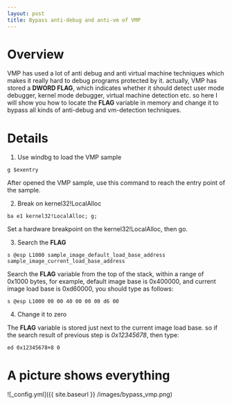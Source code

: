 ```yaml
---
layout: post
title: Bypass anti-debug and anti-vm of VMP
---
```


# Overview

VMP has used a lot of anti debug and anti virtual machine techniques which makes it really hard to debug programs protected by it. actually, VMP has stored a **DWORD FLAG**, which indicates whether it should detect user mode debugger, kernel mode debugger, virtual machine detection etc. so here I will show you how to locate the **FLAG** variable in memory and change it to bypass all kinds of anti-debug and vm-detection techniques.

# Details

1. Use windbg to load the VMP sample

```
g $exentry
```

After opened the VMP sample, use this command to reach the entry point of the sample.

2. Break on kernel32!LocalAlloc

```
ba e1 kernel32!LocalAlloc; g;
```

Set a hardware breakpoint on the kernel32!LocalAlloc, then go.

3. Search the **FLAG**

```
s @esp L1000 sample_image_default_load_base_address sample_image_current_load_base_address
```

Search the **FLAG** variable from the top of the stack, within a range of 0x1000 bytes, for example, default image base is 0x400000, and current image load base is 0xd60000, you should type as follows:

```
s @esp L1000 00 00 40 00 00 00 d6 00
```

4. Change it to zero

The **FLAG** variable is stored just next to the current image load base. so if the search result of previous step is *0x12345678*, then type:

```
ed 0x12345678+8 0
```

# A picture shows everything

![_config.yml]({{ site.baseurl }} /images/bypass_vmp.png)
